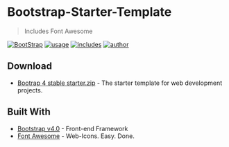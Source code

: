 # Bootstrap-Starter-Template
>Includes Font Awesome

[![BootStrap](https://img.shields.io/badge/Bootstrap%20Template-Download-orange.svg)](https://github.com/krupeshanadkat/Bootstrap-starter-template)
[![usage](https://img.shields.io/badge/Usage-Offline-green.svg)](https://github.com/krupeshanadkat/Bootstrap-starter-template)
[![includes](https://img.shields.io/badge/Includes-Font%20Awesome-blue.svg)](https://fontawesome.com/)
[![author](https://img.shields.io/badge/Author-Krupesh%20Anadkat-blue.svg)](https://github.com/krupeshanadkat)

## Download
* [Bootrap 4 stable starter.zip](https://github.com/krupeshanadkat/Bootstrap-starter-template/blob/master/Bootrap%204%20stable%20starter.zip?raw=true) - The starter template for web development projects.


## Built With

* [Bootstrap v4.0](https://getbootstrap.com/) - Front-end Framework
* [Font Awesome](https://fontawesome.com/) - Web-Icons. Easy. Done.

##

